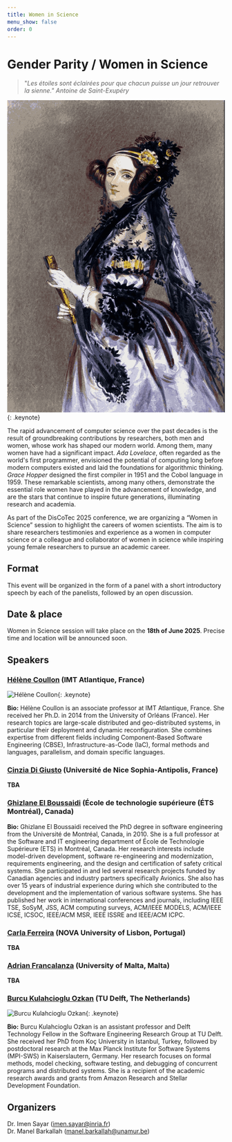 ```yaml
---
title: Women in Science
menu_show: false
order: 0
---
```


# Gender Parity / Women in Science
>"*Les étoiles sont éclairées pour que chacun puisse un jour retrouver la sienne." 
Antoine de Saint-Exupéry*

![Ada Lovelace](./Ada_Lovelace.png "*Portrait of Ada Lovelace taken from https://commons.wikimedia.org/wiki/ (licensed under the Creative Commons Attribution-Share Alike 4.0 International license)*"){: .keynote}

The rapid advancement of computer science over the past decades is the result of groundbreaking contributions by researchers, both men and women, whose work has shaped our modern world. Among them, many women have had a significant impact. *Ada Lovelace*, often regarded as the world's first programmer, envisioned the potential of computing long before modern computers existed and laid the foundations for algorithmic thinking. *Grace Hopper* designed the first compiler in 1951 and the Cobol language in 1959. These remarkable scientists, among many others, demonstrate the essential role women have played in the advancement of knowledge, and are the stars that continue to inspire future generations, illuminating research and academia. 


As part of the DisCoTec 2025 conference, we are organizing a “Women in Science” session to highlight the careers of women scientists.
The aim is to share researchers testimonies and experience as a women in computer science or a colleague and collaborator of women in science while inspiring young female researchers to pursue an academic career.

## Format
This event will be organized in the form of a panel with a short introductory speech by each of the panelists, followed by an open discussion.

## Date & place
Women in Science session will take place on the **18th of June 2025**. Precise time and location will be announced soon.

## Speakers 

### [Hélène Coullon](http://helene-coullon.fr/) (IMT Atlantique, France) 

![Hélène Coullon](/2025/keynote/HeleneCoullon.png){: .keynote}

**Bio:** Hélène Coullon is an associate professor at IMT Atlantique, France. She received her Ph.D. in 2014 from the University of Orléans (France). Her research topics are large-scale distributed and geo-distributed systems, in particular their deployment and dynamic reconfiguration.
She combines expertise from different fields including Component-Based Software Engineering (CBSE), Infrastructure-as-Code (IaC), formal methods and languages, parallelism, and domain specific languages.

### [Cinzia Di Giusto](https://webusers.i3s.unice.fr/~cdigiusto/web/) (Université de Nice Sophia-Antipolis, France) 

**TBA** 

### [Ghizlane El Boussaidi](https://www.etsmtl.ca/etudier-a-lets/corps-enseignant/gelboussaidi) (École de technologie supérieure (ÉTS Montréal), Canada) 

**Bio:** Ghizlane El Boussaidi received the PhD degree in software engineering from the Université de Montréal, Canada, in 2010. She is a full professor at the Software and IT engineering department of École de Technologie Supérieure (ETS) in Montréal, Canada. Her research interests include model-driven development, software re-engineering and modernization, requirements engineering, and the design and certification of safety critical systems. She participated in and led several research projects funded by Canadian agencies and industry partners specifically Avionics. She also has over 15 years of industrial experience during which she contributed to the development and the implementation of various software systems. She has published her work in international conferences and journals, including IEEE TSE, SoSyM, JSS, ACM computing surveys, ACM/IEEE MODELS, ACM/IEEE ICSE, ICSOC, IEEE/ACM MSR, IEEE ISSRE and IEEE/ACM ICPC. 

### [Carla Ferreira](http://www-ctp.di.fct.unl.pt/~cf/) (NOVA University of Lisbon, Portugal) 

**TBA** 

### [Adrian Francalanza](https://www.um.edu.mt/profile/adrianfrancalanza) (University of Malta, Malta) 

**TBA** 

### [Burcu Kulahcioglu Ozkan](https://burcuku.github.io/home/) (TU Delft, The Netherlands)

![Burcu Kulahcioglu Ozkan](/2025/keynote/BurcuOzkan.png){: .keynote}

**Bio:** Burcu Kulahcioglu Ozkan is an assistant professor and Delft Technology Fellow in the Software Engineering Research Group at TU Delft. She received her PhD from Koç University in Istanbul, Turkey, followed by postdoctoral research at the Max Planck Institute for Software Systems (MPI-SWS) in Kaiserslautern, Germany. Her research focuses on formal methods, model checking, software testing, and debugging of concurrent programs and distributed systems. She is a recipient of the academic research awards and grants from Amazon Research and Stellar Development Foundation.


## Organizers 
Dr. Imen Sayar (imen.sayar@inria.fr)  
Dr. Manel Barkallah (manel.barkallah@unamur.be)


